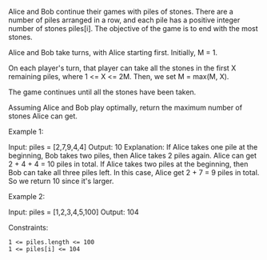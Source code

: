 Alice and Bob continue their games with piles of stones. There are a number of piles arranged in a row, and each pile has a positive integer number of stones piles[i]. The objective of the game is to end with the most stones.

Alice and Bob take turns, with Alice starting first. Initially, M = 1.

On each player's turn, that player can take all the stones in the first X remaining piles, where 1 <= X <= 2M. Then, we set M = max(M, X).

The game continues until all the stones have been taken.

Assuming Alice and Bob play optimally, return the maximum number of stones Alice can get.

Example 1:

Input: piles = [2,7,9,4,4]
Output: 10
Explanation: If Alice takes one pile at the beginning, Bob takes two piles, then Alice takes 2 piles again. Alice can get 2 + 4 + 4 = 10 piles in total. If Alice takes two piles at the beginning, then Bob can take all three piles left. In this case, Alice get 2 + 7 = 9 piles in total. So we return 10 since it's larger.

Example 2:

Input: piles = [1,2,3,4,5,100]
Output: 104

Constraints:

    1 <= piles.length <= 100
    1 <= piles[i] <= 104
